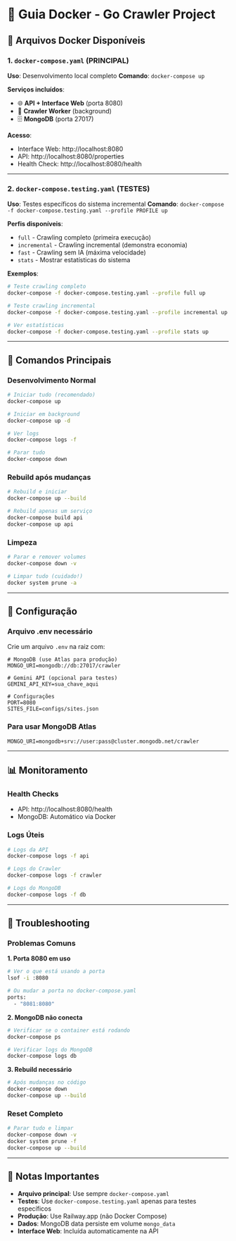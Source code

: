 # 🐳 **Guia Docker - Go Crawler Project**

## 📁 **Arquivos Docker Disponíveis**

### **1. `docker-compose.yaml` (PRINCIPAL)**
**Uso**: Desenvolvimento local completo
**Comando**: `docker-compose up`

**Serviços incluídos**:
- 🌐 **API + Interface Web** (porta 8080)
- 🤖 **Crawler Worker** (background)
- 🗄️ **MongoDB** (porta 27017)

**Acesso**:
- Interface Web: http://localhost:8080
- API: http://localhost:8080/properties
- Health Check: http://localhost:8080/health

---

### **2. `docker-compose.testing.yaml` (TESTES)**
**Uso**: Testes específicos do sistema incremental
**Comando**: `docker-compose -f docker-compose.testing.yaml --profile PROFILE up`

**Perfis disponíveis**:
- `full` - Crawling completo (primeira execução)
- `incremental` - Crawling incremental (demonstra economia)
- `fast` - Crawling sem IA (máxima velocidade)
- `stats` - Mostrar estatísticas do sistema

**Exemplos**:
```bash
# Teste crawling completo
docker-compose -f docker-compose.testing.yaml --profile full up

# Teste crawling incremental
docker-compose -f docker-compose.testing.yaml --profile incremental up

# Ver estatísticas
docker-compose -f docker-compose.testing.yaml --profile stats up
```

---

## 🚀 **Comandos Principais**

### **Desenvolvimento Normal**
```bash
# Iniciar tudo (recomendado)
docker-compose up

# Iniciar em background
docker-compose up -d

# Ver logs
docker-compose logs -f

# Parar tudo
docker-compose down
```

### **Rebuild após mudanças**
```bash
# Rebuild e iniciar
docker-compose up --build

# Rebuild apenas um serviço
docker-compose build api
docker-compose up api
```

### **Limpeza**
```bash
# Parar e remover volumes
docker-compose down -v

# Limpar tudo (cuidado!)
docker system prune -a
```

---

## 🔧 **Configuração**

### **Arquivo .env necessário**
Crie um arquivo `.env` na raiz com:

```env
# MongoDB (use Atlas para produção)
MONGO_URI=mongodb://db:27017/crawler

# Gemini API (opcional para testes)
GEMINI_API_KEY=sua_chave_aqui

# Configurações
PORT=8080
SITES_FILE=configs/sites.json
```

### **Para usar MongoDB Atlas**
```env
MONGO_URI=mongodb+srv://user:pass@cluster.mongodb.net/crawler
```

---

## 📊 **Monitoramento**

### **Health Checks**
- API: http://localhost:8080/health
- MongoDB: Automático via Docker

### **Logs Úteis**
```bash
# Logs da API
docker-compose logs -f api

# Logs do Crawler
docker-compose logs -f crawler

# Logs do MongoDB
docker-compose logs -f db
```

---

## 🐛 **Troubleshooting**

### **Problemas Comuns**

**1. Porta 8080 em uso**
```bash
# Ver o que está usando a porta
lsof -i :8080

# Ou mudar a porta no docker-compose.yaml
ports:
  - "8081:8080"
```

**2. MongoDB não conecta**
```bash
# Verificar se o container está rodando
docker-compose ps

# Verificar logs do MongoDB
docker-compose logs db
```

**3. Rebuild necessário**
```bash
# Após mudanças no código
docker-compose down
docker-compose up --build
```

### **Reset Completo**
```bash
# Parar tudo e limpar
docker-compose down -v
docker system prune -f
docker-compose up --build
```

---

## 📝 **Notas Importantes**

- **Arquivo principal**: Use sempre `docker-compose.yaml`
- **Testes**: Use `docker-compose.testing.yaml` apenas para testes específicos
- **Produção**: Use Railway.app (não Docker Compose)
- **Dados**: MongoDB data persiste em volume `mongo_data`
- **Interface Web**: Incluída automaticamente na API
